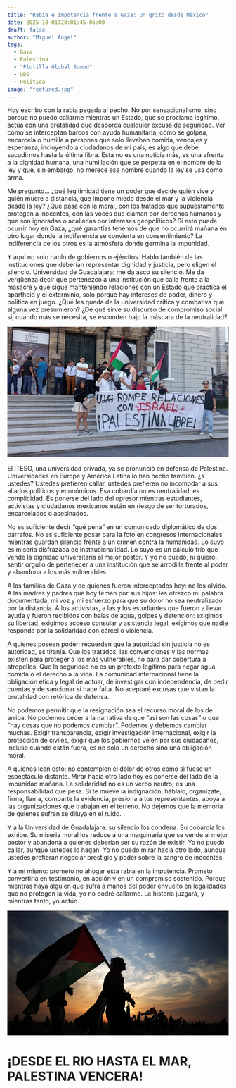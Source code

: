 ```yaml
---
title: "Rabia e impotencia frente a Gaza: un grito desde México"
date: 2025-10-01T20:01:45-06:00
draft: false
author: "Miguel Angel"
tags:
  - Gaza
  - Palestina
  - "Flotilla Global Sumud"
  - UDG
  - Politica
image: "featured.jpg"
---
```



Hoy escribo con la rabia pegada al pecho. No por sensacionalismo, sino porque no puedo callarme mientras un Estado, que se proclama legítimo, actúa con una brutalidad que desborda cualquier excusa de seguridad. Ver cómo se interceptan barcos con ayuda humanitaria, cómo se golpea, encarcela o humilla a personas que solo llevaban comida, vendajes y esperanza, incluyendo a ciudadanos de mi país, es algo que debe sacudirnos hasta la última fibra. Esta no es una noticia más, es una afrenta a la dignidad humana, una humillación que se perpetra en el nombre de la ley y que, sin embargo, no merece ese nombre cuando la ley se usa como arma.

Me pregunto... ¿qué legitimidad tiene un poder que decide quién vive y quién muere a distancia, que impone miedo desde el mar y la violencia desde la ley? ¿Qué pasa con la moral, con los tratados que supuestamente protegen a inocentes, con las voces que claman por derechos humanos y que son ignoradas o acalladas por intereses geopolíticos? Si esto puede ocurrir hoy en Gaza, ¿qué garantías tenemos de que no ocurrirá mañana en otro lugar donde la indiferencia se convierta en consentimiento? La indiferencia de los otros es la atmósfera donde germina la impunidad.

Y aquí no solo hablo de gobiernos o ejércitos. Hablo también de las instituciones que deberían representar dignidad y justicia, pero eligen el silencio. Universidad de Guadalajara: me da asco su silencio. Me da vergüenza decir que pertenezco a una institución que calla frente a la masacre y que sigue manteniendo relaciones con un Estado que practica el apartheid y el exterminio, solo porque hay intereses de poder, dinero y política en juego. ¿Qué les queda de la universidad crítica y combativa que alguna vez presumieron? ¿De qué sirve su discurso de compromiso social si, cuando más se necesita, se esconden bajo la máscara de la neutralidad?

![UDG Tibia](coludidos.jpeg)

El ITESO, una universidad privada, ya se pronunció en defensa de Palestina. Universidades en Europa y América Latina lo han hecho también. ¿Y ustedes? Ustedes prefieren callar, ustedes prefieren no incomodar a sus aliados políticos y económicos. Esa cobardía no es neutralidad: es complicidad. Es ponerse del lado del opresor mientras estudiantes, activistas y ciudadanos mexicanos están en riesgo de ser torturados, encarcelados o asesinados.

No es suficiente decir “qué pena” en un comunicado diplomático de dos párrafos. No es suficiente posar para la foto en congresos internacionales mientras guardan silencio frente a un crimen contra la humanidad. Lo suyo es miseria disfrazada de institucionalidad. Lo suyo es un cálculo frío que vende la dignidad universitaria al mejor postor. Y yo no puedo, ni quiero, sentir orgullo de pertenecer a una institución que se arrodilla frente al poder y abandona a los más vulnerables.

A las familias de Gaza y de quienes fueron interceptados hoy: no los olvido. A las madres y padres que hoy temen por sus hijos: les ofrezco mi palabra documentada, mi voz y mi esfuerzo para que su dolor no sea neutralizado por la distancia. A los activistas, a las y los estudiantes que fueron a llevar ayuda y fueron recibidos con balas de agua, golpes y detención: exigimos su libertad, exigimos acceso consular y asistencia legal, exigimos que nadie responda por la solidaridad con cárcel o violencia.

A quienes poseen poder: recuerden que la autoridad sin justicia no es autoridad, es tiranía. Que los tratados, las convenciones y las normas existen para proteger a los más vulnerables, no para dar cobertura a atropellos. Que la seguridad no es un pretexto legítimo para negar agua, comida o el derecho a la vida. La comunidad internacional tiene la obligación ética y legal de actuar, de investigar con independencia, de pedir cuentas y de sancionar si hace falta. No aceptaré excusas que vistan la brutalidad con retórica de defensa.

No podemos permitir que la resignación sea el recurso moral de los de arriba. No podemos ceder a la narrativa de que “así son las cosas” o que “hay cosas que no podemos cambiar”. Podemos y debemos cambiar muchas. Exigir transparencia, exigir investigación internacional, exigir la protección de civiles, exigir que los gobiernos velen por sus ciudadanos, incluso cuando están fuera, es no solo un derecho sino una obligación moral.

A quienes lean esto: no contemplen el dolor de otros como si fuese un espectáculo distante. Mirar hacia otro lado hoy es ponerse del lado de la impunidad mañana. La solidaridad no es un verbo neutro; es una responsabilidad que pesa. Si te mueve la indignación, háblalo, organízate, firma, llama, comparte la evidencia, presiona a tus representantes, apoya a las organizaciones que trabajan en el terreno. No dejemos que la memoria de quienes sufren se diluya en el ruido.

Y a la Universidad de Guadalajara: su silencio los condena. Su cobardía los exhibe. Su miseria moral los reduce a una maquinaria que se vende al mejor postor y abandona a quienes deberían ser su razón de existir. Yo no puedo callar, aunque ustedes lo hagan. Yo no puedo mirar hacia otro lado, aunque ustedes prefieran negociar prestigio y poder sobre la sangre de inocentes.

Y a mí mismo: prometo no ahogar esta rabia en la impotencia. Prometo convertirla en testimonio, en acción y en un compromiso sostenido. Porque mientras haya alguien que sufra a manos del poder envuelto en legalidades que no protegen la vida, yo no podré callarme. La historia juzgará, y mientras tanto, yo actúo.

![Desde el rio hasta el mar](desdeelrio.jpg)

# ¡DESDE EL RIO HASTA EL MAR, PALESTINA VENCERA!
